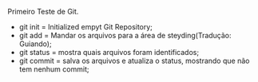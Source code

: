 Primeiro Teste de Git.

* git init = Initialized empyt Git Repository;
* git add = Mandar os arquivos para a área de steyding(Tradução: Guiando);
* git status = mostra quais arquivos foram identificados;
* git commit = salva os arquivos e atualiza o status, mostrando que não tem nenhum commit;
